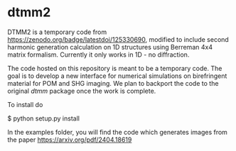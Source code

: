 # dtmm2
 
DTMM2 is a temporary code from https://zenodo.org/badge/latestdoi/125330690, modified to include second harmonic generation calculation on 1D structures using Berreman 4x4 matrix formalism. Currently it only works in 1D - no diffraction.

The code hosted on this repository is meant to be a temporary code. The goal is to develop a new interface for numerical simulations on birefringent material for POM and SHG imaging. We plan to backport the code to the original *dtmm* package once the work is complete.

To install do

$ python setup.py install

In the examples folder, you will find the code which generates images from the paper https://arxiv.org/pdf/2404.18619
